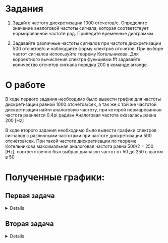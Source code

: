 # Задания

1. Задайте частоту дискретизации 1000 отсчетов/c.  Определите значение аналоговой частоты сигнала, которая соответствует нормированной частоте  рад. Приведите временные диаграммы 

2. Задавайте различные частоты сигналов при частоте дискретизации 500 отсчетов/с и наблюдайте форму спектров отсчетов.  При выборе частот сигналов используйте теорему Котельникова. Для корректного вычисления спектра функциями fft задавайте количество  отсчетов сигнала порядка 200 в команде arrange.

# О работе
В ходе первого задания необходимо было вывести график для частоты дискретизации равной 1000 отсчётов/сек, а так же с той же частотой дискретизации найти аналоговую частоту, при которой нормарованная частота равняется 0.4pi радиан
Аналоговая частота оказалась равна 200 [Hz]

В ходе второго задания необходимо было вывести графики спектров сигналов с различными частотами при частоте дискретизации 500 отсчётов/сек. При такой частоте дискретизации по теореме Котельникова максимальная аналоговая частота равна 500/2 = 250 [Hz], соответственно был выбран диапазон частот от 50 до 250 с шагом в 50
# Полученные графики:

## Первая задача
<details>
  <img src="https://github.com/TheMightyOoze147/PlutoSDR_practise/blob/main/third_party/Spectre_Task_1/Freq%20200.0%20%5BHz%5D%20--%20fixed.png" name="200hz">
</details>

## Вторая задача
<details>
  <img src="https://github.com/TheMightyOoze147/PlutoSDR_practise/blob/main/third_party/Spectre_Task_2/Freq%2050%20%5BHz%5D.png" name="50hz">
  <img src="https://github.com/TheMightyOoze147/PlutoSDR_practise/blob/main/third_party/Spectre_Task_2/Freq%20100%20%5BHz%5D.png" name="100hz">
  <img src="https://github.com/TheMightyOoze147/PlutoSDR_practise/blob/main/third_party/Spectre_Task_2/Freq%20150%20%5BHz%5D.png" name="150hz">
  <img src="https://github.com/TheMightyOoze147/PlutoSDR_practise/blob/main/third_party/Spectre_Task_2/Freq%20200%20%5BHz%5D.png" name="200hz">
  <img src="https://github.com/TheMightyOoze147/PlutoSDR_practise/blob/main/third_party/Spectre_Task_2/Freq%20250%20%5BHz%5D.png" name="250hz">
</details>